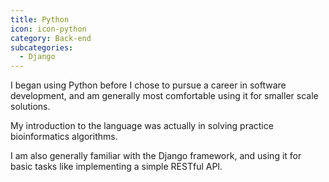```yaml
---
title: Python
icon: icon-python
category: Back-end
subcategories:
  - Django
---
```

I began using Python before I chose to pursue a career in software development, and am generally most comfortable using it for smaller scale solutions.

My introduction to the language was actually in solving practice bioinformatics algorithms.

I am also generally familiar with the Django framework, and using it for basic tasks like implementing a simple RESTful API.